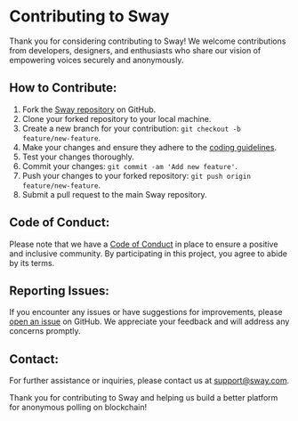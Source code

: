 # Contributing to Sway

Thank you for considering contributing to Sway! We welcome contributions from developers, designers, and enthusiasts who share our vision of empowering voices securely and anonymously.

## How to Contribute:

1. Fork the [Sway repository](https://github.com/sway-platform) on GitHub.
2. Clone your forked repository to your local machine.
3. Create a new branch for your contribution: `git checkout -b feature/new-feature`.
4. Make your changes and ensure they adhere to the [coding guidelines](https://github.com/sway-platform/guidelines).
5. Test your changes thoroughly.
6. Commit your changes: `git commit -am 'Add new feature'`.
7. Push your changes to your forked repository: `git push origin feature/new-feature`.
8. Submit a pull request to the main Sway repository.

## Code of Conduct:

Please note that we have a [Code of Conduct](CODE_OF_CONDUCT.md) in place to ensure a positive and inclusive community. By participating in this project, you agree to abide by its terms.

## Reporting Issues:

If you encounter any issues or have suggestions for improvements, please [open an issue](https://github.com/sway-platform/issues) on GitHub. We appreciate your feedback and will address any concerns promptly.

## Contact:

For further assistance or inquiries, please contact us at [support@sway.com](mailto:support@sway.com).

Thank you for contributing to Sway and helping us build a better platform for anonymous polling on blockchain!
